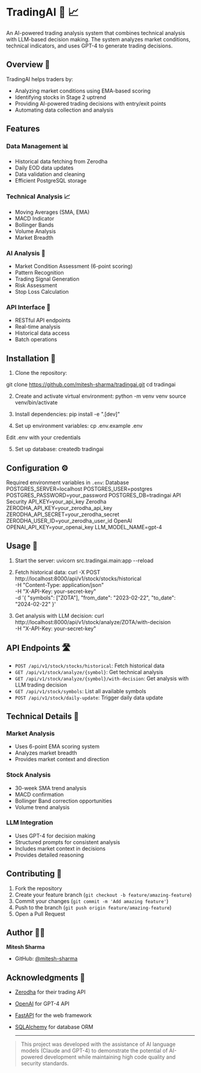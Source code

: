 # TradingAI 🤖 📈

An AI-powered trading analysis system that combines technical analysis with LLM-based decision making. The system analyzes market conditions, technical indicators, and uses GPT-4 to generate trading decisions.

## Overview 🌟

TradingAI helps traders by:
- Analyzing market conditions using EMA-based scoring
- Identifying stocks in Stage 2 uptrend
- Providing AI-powered trading decisions with entry/exit points
- Automating data collection and analysis

## Features

### Data Management 📊
- Historical data fetching from Zerodha
- Daily EOD data updates
- Data validation and cleaning
- Efficient PostgreSQL storage

### Technical Analysis 📈
- Moving Averages (SMA, EMA)
- MACD Indicator
- Bollinger Bands
- Volume Analysis
- Market Breadth

### AI Analysis 🧠
- Market Condition Assessment (6-point scoring)
- Pattern Recognition
- Trading Signal Generation
- Risk Assessment
- Stop Loss Calculation

### API Interface 🔌
- RESTful API endpoints
- Real-time analysis
- Historical data access
- Batch operations

## Installation 🚀

1. Clone the repository:

git clone https://github.com/mitesh-sharma/tradingai.git
cd tradingai

2. Create and activate virtual environment:
python -m venv venv
source venv/bin/activate 

3. Install dependencies:
pip install -e ".[dev]"

4. Set up environment variables:
cp .env.example .env

Edit .env with your credentials

5. Set up database:
createdb tradingai

## Configuration ⚙️

Required environment variables in `.env`:
Database
POSTGRES_SERVER=localhost
POSTGRES_USER=postgres
POSTGRES_PASSWORD=your_password
POSTGRES_DB=tradingai
API Security
API_KEY=your_api_key
Zerodha
ZERODHA_API_KEY=your_zerodha_api_key
ZERODHA_API_SECRET=your_zerodha_secret
ZERODHA_USER_ID=your_zerodha_user_id
OpenAI
OPENAI_API_KEY=your_openai_key
LLM_MODEL_NAME=gpt-4

## Usage 📡

1. Start the server:
uvicorn src.tradingai.main:app --reload

2. Fetch historical data:
curl -X POST http://localhost:8000/api/v1/stock/stocks/historical \
-H "Content-Type: application/json" \
-H "X-API-Key: your-secret-key" \
-d '{
"symbols": ["ZOTA"],
"from_date": "2023-02-22",
"to_date": "2024-02-22"
}'

3. Get analysis with LLM decision:
curl http://localhost:8000/api/v1/stock/analyze/ZOTA/with-decision \
-H "X-API-Key: your-secret-key"

## API Endpoints 🛣️
- `POST /api/v1/stock/stocks/historical`: Fetch historical data
- `GET /api/v1/stock/analyze/{symbol}`: Get technical analysis
- `GET /api/v1/stock/analyze/{symbol}/with-decision`: Get analysis with LLM trading decision
- `GET /api/v1/stock/symbols`: List all available symbols
- `POST /api/v1/stock/daily-update`: Trigger daily data update

## Technical Details 🔧

### Market Analysis
- Uses 6-point EMA scoring system
- Analyzes market breadth
- Provides market context and direction

### Stock Analysis
- 30-week SMA trend analysis
- MACD confirmation
- Bollinger Band correction opportunities
- Volume trend analysis

### LLM Integration
- Uses GPT-4 for decision making
- Structured prompts for consistent analysis
- Includes market context in decisions
- Provides detailed reasoning

## Contributing 🤝

1. Fork the repository
2. Create your feature branch (`git checkout -b feature/amazing-feature`)
3. Commit your changes (`git commit -m 'Add amazing feature'`)
4. Push to the branch (`git push origin feature/amazing-feature`)
5. Open a Pull Request

## Author 👨‍💻

**Mitesh Sharma**
- GitHub: [@mitesh-sharma](https://github.com/mitesh-sharma)

## Acknowledgments 🙏

- [Zerodha](https://zerodha.com/) for their trading API
- [OpenAI](https://openai.com/) for GPT-4 API
- [FastAPI](https://fastapi.tiangolo.com/) for the web framework
- [SQLAlchemy](https://www.sqlalchemy.org/) for database ORM

  ---

> This project was developed with the assistance of AI language models (Claude and GPT-4) to demonstrate the potential of AI-powered development while maintaining high code quality and security standards.

